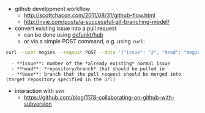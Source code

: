 - github development workflow
   - http://scottchacon.com/2011/08/31/github-flow.html
   - http://nvie.com/posts/a-successful-git-branching-model/
 - convert existing issue into a pull request
   - can be done using [defunkt/hub](https://github.com/defunkt/hub)
   - or via a simple POST command, e.g. using `curl`:
```bash
curl --user megies --reqeust POST --data '{"issue": "2", "head": "megies:testbranch2", "base": "master"}' https://api.github.com/repos/megies/test/pulls
```
      - **issue**: number of the *already existing* normal issue
      - **head**: *repository/branch* that should be pulled in
      - **base**: branch that the pull request should be merged into (target repository specified in the url)
 - interaction with svn
   - https://github.com/blog/1178-collaborating-on-github-with-subversion